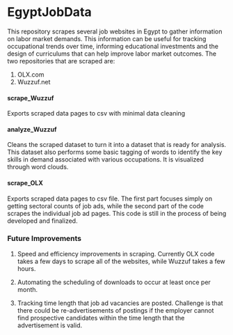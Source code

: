 # EgyptJobData

This repository scrapes several job websites in Egypt to gather information on labor market demands.  This information can be useful for tracking occupational trends over time, informing educational investments and the design of curriculums that can help improve labor market outcomes.  The two repositories that are scraped are:
1. OLX.com
2. Wuzzuf.net

#### scrape_Wuzzuf

Exports scraped data pages to csv with minimal data cleaning

#### analyze_Wuzzuf

Cleans the scraped dataset to turn it into a dataset that is ready for analysis.  This dataset also performs some basic tagging of words to identify the key skills in demand associated with various occupations.  It is visualized through word clouds.

#### scrape_OLX

Exports scraped data pages to csv file.  The first part focuses simply on getting sectoral counts of job ads, while the second part of the code scrapes the individual job ad pages. This code is still in the process of being developed and finalized.

### Future Improvements

1. Speed and efficiency improvements in scraping.  Currently OLX code takes a few days to scrape all of the websites, while Wuzzuf takes a few hours.

2. Automating the scheduling of downloads to occur at least once per month.

3. Tracking time length that job ad vacancies are posted.  Challenge is that there could be re-advertisements of postings if the employer cannot find prospective candidates within the time length that the advertisement is valid.
